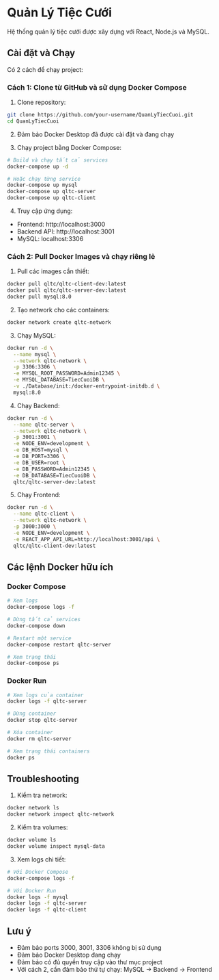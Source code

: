 # Quản Lý Tiệc Cưới

Hệ thống quản lý tiệc cưới được xây dựng với React, Node.js và MySQL.

## Cài đặt và Chạy

Có 2 cách để chạy project:

### Cách 1: Clone từ GitHub và sử dụng Docker Compose

1. Clone repository:
```bash
git clone https://github.com/your-username/QuanLyTiecCuoi.git
cd QuanLyTiecCuoi
```

2. Đảm bảo Docker Desktop đã được cài đặt và đang chạy

3. Chạy project bằng Docker Compose:
```bash
# Build và chạy tất cả services
docker-compose up -d

# Hoặc chạy từng service
docker-compose up mysql
docker-compose up qltc-server
docker-compose up qltc-client
```

4. Truy cập ứng dụng:
- Frontend: http://localhost:3000
- Backend API: http://localhost:3001
- MySQL: localhost:3306

### Cách 2: Pull Docker Images và chạy riêng lẻ

1. Pull các images cần thiết:
```bash
docker pull qltc/qltc-client-dev:latest
docker pull qltc/qltc-server-dev:latest
docker pull mysql:8.0
```

2. Tạo network cho các containers:
```bash
docker network create qltc-network
```

3. Chạy MySQL:
```bash
docker run -d \
  --name mysql \
  --network qltc-network \
  -p 3306:3306 \
  -e MYSQL_ROOT_PASSWORD=Admin12345 \
  -e MYSQL_DATABASE=TiecCuoiDB \
  -v ./Database/init:/docker-entrypoint-initdb.d \
  mysql:8.0
```

4. Chạy Backend:
```bash
docker run -d \
  --name qltc-server \
  --network qltc-network \
  -p 3001:3001 \
  -e NODE_ENV=development \
  -e DB_HOST=mysql \
  -e DB_PORT=3306 \
  -e DB_USER=root \
  -e DB_PASSWORD=Admin12345 \
  -e DB_DATABASE=TiecCuoiDB \
  qltc/qltc-server-dev:latest
```

5. Chạy Frontend:
```bash
docker run -d \
  --name qltc-client \
  --network qltc-network \
  -p 3000:3000 \
  -e NODE_ENV=development \
  -e REACT_APP_API_URL=http://localhost:3001/api \
  qltc/qltc-client-dev:latest
```

## Các lệnh Docker hữu ích

### Docker Compose
```bash
# Xem logs
docker-compose logs -f

# Dừng tất cả services
docker-compose down

# Restart một service
docker-compose restart qltc-server

# Xem trạng thái
docker-compose ps
```

### Docker Run
```bash
# Xem logs của container
docker logs -f qltc-server

# Dừng container
docker stop qltc-server

# Xóa container
docker rm qltc-server

# Xem trạng thái containers
docker ps
```

## Troubleshooting

1. Kiểm tra network:
```bash
docker network ls
docker network inspect qltc-network
```

2. Kiểm tra volumes:
```bash
docker volume ls
docker volume inspect mysql-data
```

3. Xem logs chi tiết:
```bash
# Với Docker Compose
docker-compose logs -f

# Với Docker Run
docker logs -f mysql
docker logs -f qltc-server
docker logs -f qltc-client
```

## Lưu ý

- Đảm bảo ports 3000, 3001, 3306 không bị sử dụng
- Đảm bảo Docker Desktop đang chạy
- Đảm bảo có đủ quyền truy cập vào thư mục project
- Với cách 2, cần đảm bảo thứ tự chạy: MySQL -> Backend -> Frontend
